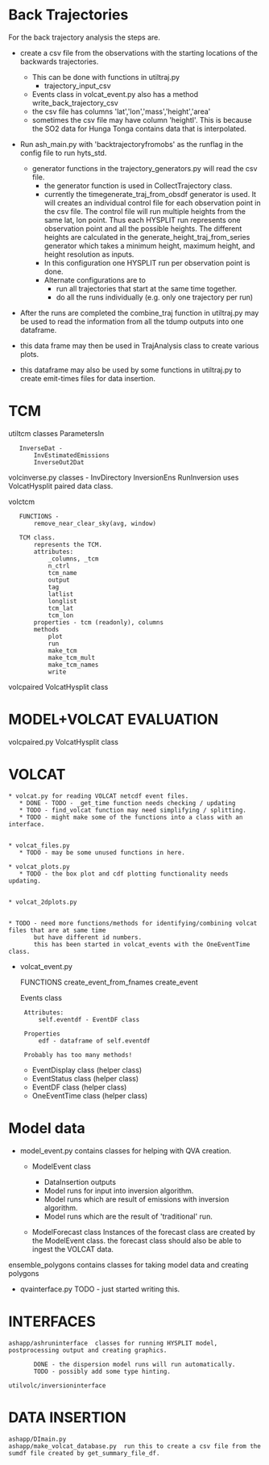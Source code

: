 # Back Trajectories
  For the back trajectory analysis the steps are.

   *  create a csv file from the observations with the starting locations of the backwards trajectories.
      * This can be done with functions in utiltraj.py
         * trajectory_input_csv
      * Events class in volcat_event.py also has a method write_back_trajectory_csv
      * the csv file has columns 'lat','lon','mass','height','area' 
      * sometimes the csv file may have column 'heightI'. This is because the SO2 data for Hunga Tonga contains data that is interpolated. 
   * Run ash_main.py with 'backtrajectoryfromobs' as the runflag in the config file to run hyts_std.
      * generator functions in the trajectory_generators.py will read the csv file. 
        * the generator function is used in CollectTrajectory class.
        * currently the timegenerate_traj_from_obsdf generator is used. 
          It will creates an individual control file for each observation point in the csv file. The control file will run multiple heights from
          the same lat, lon point. Thus each HYSPLIT run represents one observation point and all the possible heights. The different heights
          are calculated in the generate_height_traj_from_series generator which takes a minimum height, maximum height, and height resolution as inputs.
        * In this configuration one HYSPLIT run per observation point is done.
        * Alternate configurations are to 
          * run all trajectories that start at the same time together.
          * do all the runs individually (e.g. only one trajectory per run)
   * After the runs are completed the combine_traj function in utiltraj.py may be used to read the information from all the tdump outputs into one dataframe.

   * this data frame may then be used in TrajAnalysis class to create various plots.

   * this dataframe may also be used by some functions in utiltraj.py to create emit-times files for data insertion.




# TCM


   utiltcm
       classes
       ParametersIn

       InverseDat - 
           InvEstimatedEmissions
           InverseOut2Dat
   

   volcinverse.py
       classes -
       InvDirectory
       InversionEns
       RunInversion
          uses VolcatHysplit paired data class.
      

   volctcm

       FUNCTIONS - 
           remove_near_clear_sky(avg, window)

       TCM class.
           represents the TCM.
           attributes:
               _columns, _tcm
               n_ctrl
               tcm_name
               output
               tag
               latlist
               longlist
               tcm_lat
               tcm_lon
           properties - tcm (readonly), columns
           methods
               plot
               run
               make_tcm
               make_tcm_mult
               make_tcm_names
               write 
           

   volcpaired
       VolcatHysplit class
 

# MODEL+VOLCAT EVALUATION

   volcpaired.py
       VolcatHysplit class


# VOLCAT

    * volcat.py for reading VOLCAT netcdf event files.
       * DONE - TODO - _get_time function needs checking / updating
       * TODO - find_volcat function may need simplifying / splitting.
       * TODO - might make some of the functions into a class with an interface.


    * volcat_files.py 
       * TODO - may be some unused functions in here.

    * volcat_plots.py
       * TODO - the box plot and cdf plotting functionality needs updating.
              

    * volcat_2dplots.py


    * TODO - need more functions/methods for identifying/combining volcat files that are at same time
           but have different id numbers. 
           this has been started in volcat_events with the OneEventTime class.

   * volcat_event.py

        FUNCTIONS 
            create_event_from_fnames
            create_event 

        Events class

          Attributes:
              self.eventdf - EventDF class

          Properties
              edf - dataframe of self.eventdf 

          Probably has too many methods!

        * EventDisplay class (helper class)
        * EventStatus  class (helper class)
        * EventDF      class (helper class)
        * OneEventTime class (helper class)


# Model data
   * model_event.py contains classes for helping with QVA creation.

        * ModelEvent class 
             * DataInsertion outputs
             *  Model runs for input into inversion algorithm.
             * Model runs which are result of emissions with inversion algorithm.
             * Model runs which are the result of 'traditional' run.

        * ModelForecast class
             Instances of the forecast class are created by the ModelEvent class.
             the forecast class should also be able to ingest the VOLCAT data.

   ensemble_polygons contains classes for taking model data and creating polygons

 
   * qvainterface.py
   TODO - just started writing this.




# INTERFACES

    ashapp/ashruninterface  classes for running HYSPLIT model, postprocessing output and creating graphics.

           DONE - the dispersion model runs will run automatically.
           TODO - possibly add some type hinting.
    
    utilvolc/inversioninterface 


# DATA INSERTION
    
    ashapp/DImain.py 
    ashapp/make_volcat_database.py  run this to create a csv file from the sumdf file created by get_summary_file_df.





